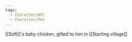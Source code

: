 ```yaml
---
tags:
  - Character/NPC
  - Character/Pet
---
```

[[Soft]]'s baby chicken, gifted to him in [[Starting village]]
